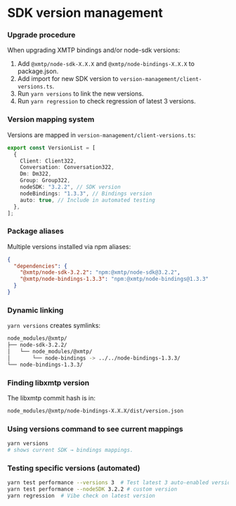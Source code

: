 # SDK version management

### Upgrade procedure

When upgrading XMTP bindings and/or node-sdk versions:

1. Add `@xmtp/node-sdk-X.X.X` and `@xmtp/node-bindings-X.X.X` to package.json.
2. Add import for new SDK version to `version-management/client-versions.ts`.
3. Run `yarn versions` to link the new versions.
4. Run `yarn regression` to check regression of latest 3 versions.

### Version mapping system

Versions are mapped in `version-management/client-versions.ts`:

```typescript
export const VersionList = [
  {
    Client: Client322,
    Conversation: Conversation322,
    Dm: Dm322,
    Group: Group322,
    nodeSDK: "3.2.2", // SDK version
    nodeBindings: "1.3.3", // Bindings version
    auto: true, // Include in automated testing
  },
];
```

### Package aliases

Multiple versions installed via npm aliases:

```json
{
  "dependencies": {
    "@xmtp/node-sdk-3.2.2": "npm:@xmtp/node-sdk@3.2.2",
    "@xmtp/node-bindings-1.3.3": "npm:@xmtp/node-bindings@1.3.3"
  }
}
```

### Dynamic linking

`yarn versions` creates symlinks:

```bash
node_modules/@xmtp/
├── node-sdk-3.2.2/
│   └── node_modules/@xmtp/
│       └── node-bindings -> ../../node-bindings-1.3.3/
└── node-bindings-1.3.3/
```

### Finding libxmtp version

The libxmtp commit hash is in:

```bash
node_modules/@xmtp/node-bindings-X.X.X/dist/version.json
```

### Using versions command to see current mappings

```bash
yarn versions
# shows current SDK → bindings mappings.
```

### Testing specific versions (automated)

```bash
yarn test performance --versions 3  # Test latest 3 auto-enabled versions
yarn test performance --nodeSDK 3.2.2 # custom version
yarn regression  # Vibe check on latest version
```
